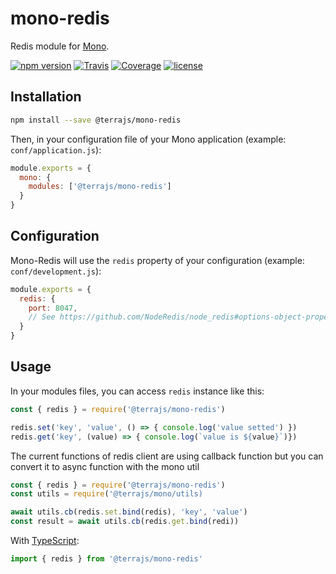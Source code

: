 # mono-redis

Redis module for [Mono](https://github.com/terrajs/mono).

[![npm version](https://img.shields.io/npm/v/@terrajs/mono-redis.svg)](https://www.npmjs.com/package/@terrajs/mono-redis)
[![Travis](https://img.shields.io/travis/terrajs/mono-redis/master.svg)](https://travis-ci.org/terrajs/mono-redis)
[![Coverage](https://img.shields.io/codecov/c/github/terrajs/mono-redis/master.svg)](https://codecov.io/gh/terrajs/mono-redis.js)
[![license](https://img.shields.io/github/license/terrajs/mono-redis.svg)](https://github.com/terrajs/mono-redis/blob/master/LICENSE)

## Installation

```bash
npm install --save @terrajs/mono-redis
```

Then, in your configuration file of your Mono application (example: `conf/application.js`):

```js
module.exports = {
  mono: {
    modules: ['@terrajs/mono-redis']
  }
}
```

## Configuration

Mono-Redis will use the `redis` property of your configuration (example: `conf/development.js`):

```js
module.exports = {
  redis: {
    port: 8047,
    // See https://github.com/NodeRedis/node_redis#options-object-properties for more argument
  }
}
```

## Usage

In your modules files, you can access `redis` instance like this:

```js
const { redis } = require('@terrajs/mono-redis')

redis.set('key', 'value', () => { console.log('value setted') })
redis.get('key', (value) => { console.log(`value is ${value}`)})

```

The current functions of redis client are using callback function but you can convert it to async function with the mono util

```js
const { redis } = require('@terrajs/mono-redis')
const utils = require('@terrajs/mono/utils)

await utils.cb(redis.set.bind(redis), 'key', 'value')
const result = await utils.cb(redis.get.bind(redi))
```

With [TypeScript](https://github.com/Microsoft/TypeScript):

```ts
import { redis } from '@terrajs/mono-redis'
```

